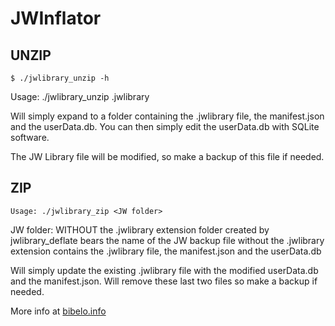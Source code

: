 # JWInflator

## UNZIP

```
$ ./jwlibrary_unzip -h
```

Usage: ./jwlibrary_unzip <JW backup>.jwlibrary

Will simply expand to a folder containing the .jwlibrary file, the manifest.json and the userData.db.
You can then simply edit the userData.db with SQLite software.

The JW Library file will be modified, so make a backup of this file if needed.

## ZIP

```
Usage: ./jwlibrary_zip <JW folder>
```

JW folder: WITHOUT the .jwlibrary extension
               folder created by jwlibrary_deflate
               bears the name of the JW backup file without the .jwlibrary extension
               contains the .jwlibrary file, the manifest.json and the userData.db

Will simply update the existing .jwlibrary file with the modified userData.db and the manifest.json.
Will remove these last two files so make a backup if needed.

More info at [bibelo.info](https://bibelo.info/edit-content-of-jw-library-backup-files/)
